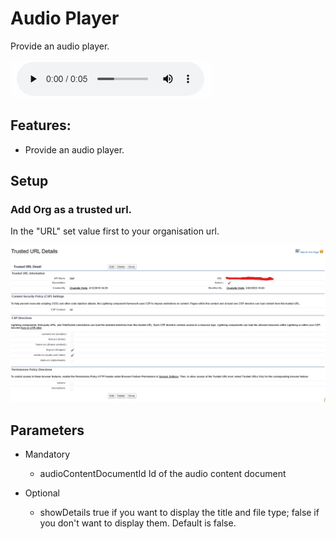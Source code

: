 # Audio Player

Provide an audio player.

<img src="docs/animation.gif"/>

## Features:

- Provide an audio player.

## Setup

### Add Org as a trusted url.

In the "URL" set value first to your organisation url.

<img src="docs/trustedUrl.png"/>

## Parameters

- Mandatory

  - audioContentDocumentId Id of the audio content document

- Optional

  - showDetails true if you want to display the title and file type; false if you don't want to display them. Default is false.
